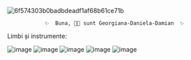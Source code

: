 ![6f574303b0badbdeadf1af68b61ce71b](https://github.com/user-attachments/assets/1fdd5ef6-5900-486c-ad9a-a8246d4c175e)

                ✨  Buna, 👋🏼 sunt Georgiana-Daniela-Damian  ✨




Limbi și instrumente:

![image](https://github.com/user-attachments/assets/af196503-606e-4bcb-99e9-202a64799b5e)
![image](https://github.com/user-attachments/assets/56b1048d-e1b6-475b-badb-ea6a7632a88d)
![image](https://github.com/user-attachments/assets/3739a426-b744-4558-8da6-5fabd55fecb2)
![image](https://github.com/user-attachments/assets/a3f4f552-d26e-456d-8dfc-31d62662603c)
![image](https://github.com/user-attachments/assets/91c169ef-812d-4cf6-93d7-d1fa2e03946c)
